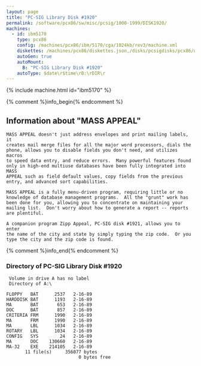 ```yaml
---
layout: page
title: "PC-SIG Library Disk #1920"
permalink: /software/pcx86/sw/misc/pcsig/1000-1999/DISK1920/
machines:
  - id: ibm5170
    type: pcx86
    config: /machines/pcx86/ibm/5170/cga/1024kb/rev3/machine.xml
    diskettes: /machines/pcx86/diskettes.json,/disks/pcsigdisks/pcx86/diskettes.json
    autoGen: true
    autoMount:
      B: "PC-SIG Library Disk #1920"
    autoType: $date\r$time\rB:\rDIR\r
---
```


{% include machine.html id="ibm5170" %}

{% comment %}info_begin{% endcomment %}

## Information about "MASS APPEAL"

    MASS APPEAL doesn't just address envelopes and print mailing labels, it
    creates mail merge files for all the major word processors, dials the
    phone, allows you to disable fields you don't need, and utilizes macros
    to speed data entry, and reduce errors.  Many powerful features found
    only in high-end multiuse databases have been fully integrated into MASS
    APPEAL such as field default values, copy fields from the previous
    entry, and advanced sort capabilities.
    
    MASS APPEAL is a fully menu-driven program, requiring little or no
    knowledge of database management programs.  All the "grunt" work has
    been done for you, allowing you to concentrate on maintaining your
    mailing list.  Don't worry about how to generate a report -- reports
    are plentiful.
    
    A companion program Zipp Appeal, PC-SIG disk #1921, allows you to enter
    the name of the city and state by simply typing the zip code.  Or you
    type the city and the zip code is found.
{% comment %}info_end{% endcomment %}


### Directory of PC-SIG Library Disk #1920

     Volume in drive A has no label
     Directory of A:\

    FLOPPY   BAT      2537   2-16-89
    HARDDISK BAT      1193   2-16-89
    MA       BAT       653   2-16-89
    DOC      BAT       857   2-16-89
    CRITERIA FRM      1990   2-16-89
    MA       FRM      1990   2-16-89
    MA       LBL      1034   2-16-89
    ROTARY   LBL      1034   2-16-89
    CONFIG   SYS        24   2-16-89
    MA       DOC    130660   2-16-89
    MA-32    EXE    214105   2-16-89
           11 file(s)     356077 bytes
                               0 bytes free
